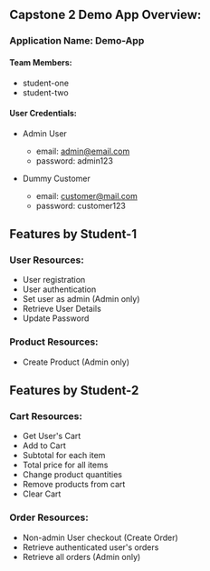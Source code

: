 ## Capstone 2 Demo App Overview:

### Application Name: Demo-App

#### Team Members:

- student-one
- student-two

#### User Credentials:

- Admin User

  - email: admin@email.com
  - password: admin123

- Dummy Customer
  - email: customer@mail.com
  - password: customer123

## Features by Student-1

### User Resources:

- User registration
- User authentication
- Set user as admin (Admin only)
- Retrieve User Details
- Update Password

### Product Resources:

- Create Product (Admin only)

## Features by Student-2

### Cart Resources:

- Get User's Cart
- Add to Cart
- Subtotal for each item
- Total price for all items
- Change product quantities
- Remove products from cart
- Clear Cart

### Order Resources:

- Non-admin User checkout (Create Order)
- Retrieve authenticated user's orders
- Retrieve all orders (Admin only)
